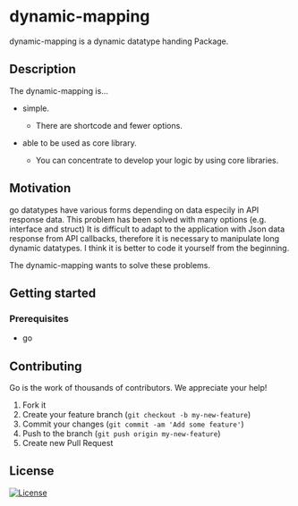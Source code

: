 # dynamic-mapping

dynamic-mapping is a dynamic datatype handing Package.

## Description

The dynamic-mapping is...

- simple.
    - There are shortcode and fewer options.

- able to be used as core library.
    - You can concentrate to develop your logic by using core libraries.

## Motivation

go datatypes have various forms depending on data especily in API response data.
This problem has been solved with many options (e.g. interface and struct)
It is difficult to adapt to the application with Json data response from API callbacks, therefore it is necessary to manipulate long dynamic datatypes.
I think it is better to code it yourself from the beginning.

The dynamic-mapping wants to solve these problems.

<!-- ## Demo -->

## Getting started

### Prerequisites

- go 


## Contributing

Go is the work of thousands of contributors. We appreciate your help!

1. Fork it
2. Create your feature branch (`git checkout -b my-new-feature`)
3. Commit your changes (`git commit -am 'Add some feature'`)
4. Push to the branch (`git push origin my-new-feature`)
5. Create new Pull Request 



## License

[![License](https://img.shields.io/badge/License-BSD%202--Clause-orange.svg)](https://opensource.org/licenses/BSD-2-Clause)
